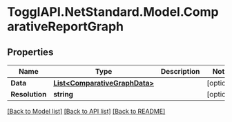 # TogglAPI.NetStandard.Model.ComparativeReportGraph
## Properties

Name | Type | Description | Notes
------------ | ------------- | ------------- | -------------
**Data** | [**List&lt;ComparativeGraphData&gt;**](ComparativeGraphData.md) |  | [optional] 
**Resolution** | **string** |  | [optional] 

[[Back to Model list]](../README.md#documentation-for-models) [[Back to API list]](../README.md#documentation-for-api-endpoints) [[Back to README]](../README.md)

